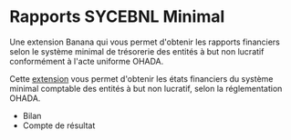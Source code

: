 # Rapports SYCEBNL Minimal

Une extension Banana qui vous permet d'obtenir les rapports financiers selon le système minimal de trésorerie des entités à but non lucratif conformément à l'acte uniforme OHADA.

Cette [extension](https://github.com/BananaAccounting/OHADA/raw/main/sycebnl/minimal/extensions/ch.banana.africa.minsycebnlohadareports.sbaa) vous permet d'obtenir les états financiers du système minimal comptable des entités à but non lucratif, selon la réglementation OHADA.

- Bilan
- Compte de résultat
